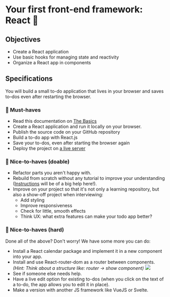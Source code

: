 # Your first front-end framework: React 🧮

## Objectives

- Create a  React application
- Use basic hooks for managing state and reactivity
- Organize a React app in components

## Specifications

You will build a small to-do application that lives in your browser and saves to–dos even after restarting the browser.

### 🌱 Must-haves
- Read this documentation on [The Basics](0.The-Basics/README.md)
- Create a React application and run it locally on your browser.
- Publish the source code on your GitHub repository
- Build a to-do app with React.js
- Save your to-dos, even after starting the browser again
- Deploy the project on [a live server](https://competent-curie-7ba046.netlify.app/)

### 🌼 Nice-to-haves (doable)
- Refactor parts you aren't happy with.
- Rebuild from scratch without any tutorial to improve your understanding ([Instructions](2.Extra-Documentation) will be of a big help here!).
- Improve on your project so that it's not only a learning repository, but also a show-off project when interviewing:
    - Add styling
    - Improve responsiveness
    - Check for little, smooth effects
    - Think UX: what extra features can make your todo app better?

### 🌳 Nice-to-haves (hard)

Done all of the above? Don't worry! We have some more you can do:

- Install a React calendar package and implement it in a new component into your app.
- Install and use React-router-dom as a router between components. _(Hint: Think about a structure like: router -> show component)_
  ![](images/Router.gif)
- See if someone else needs help.
- Have a live edit option for existing to-dos (when you click on the text of a to-do, the app allows you to edit it in place).
- Make a version with another JS framework like VueJS or Svelte.

